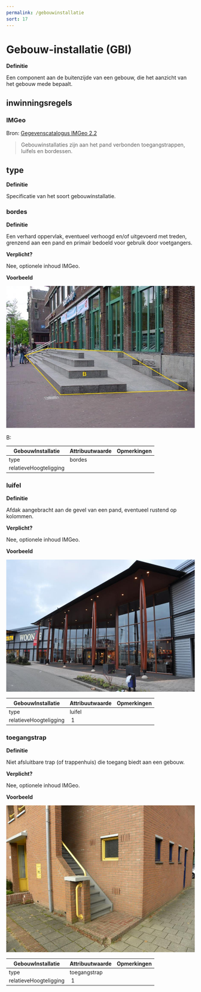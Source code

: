 ```yaml
---
permalink: /gebouwinstallatie
sort: 17
---
```


Gebouw-installatie (GBI)
=================

**Definitie**

Een component aan de buitenzijde van een gebouw, die het aanzicht van het gebouw
mede bepaalt.

inwinningsregels
----------------

### IMGeo

Bron: [Gegevenscatalogus IMGeo
2.2](https://docs.geostandaarden.nl/imgeo/catalogus/imgeo/#gebouwinstallatie-1)

>   Gebouwinstallaties zijn aan het pand verbonden toegangstrappen, luifels en
>   bordessen.

type
----

**Definitie**

Specificatie van het soort gebouwinstallatie.

### bordes

**Definitie**

Een verhard oppervlak, eventueel verhoogd en/of uitgevoerd met treden, grenzend
aan een pand en primair bedoeld voor gebruik door voetgangers.

**Verplicht?**

Nee, optionele inhoud IMGeo.

**Voorbeeld**

![](media/4acd1b2725997526980028460e0a443e.jpg)

B:

| **GebouwInstallatie**  | **Attribuutwaarde** | **Opmerkingen** |
|------------------------|---------------------|-----------------|
| type                   | bordes              |                 |
| relatieveHoogteligging |                     |                 |

### luifel

**Definitie**

Afdak aangebracht aan de gevel van een pand, eventueel rustend op kolommen.

**Verplicht?**

Nee, optionele inhoud IMGeo.

**Voorbeeld**

![](media/11f28392e8f650462af6881c53b647ca.jpg)

| **GebouwInstallatie**  | **Attribuutwaarde** | **Opmerkingen** |
|------------------------|---------------------|-----------------|
| type                   | luifel              |                 |
| relatieveHoogteligging |  1                  |                 |

### toegangstrap

**Definitie**

Niet afsluitbare trap (of trappenhuis) die toegang biedt aan een gebouw.

**Verplicht?**

Nee, optionele inhoud IMGeo.

**Voorbeeld**

![](media/21eaf2b20ea822ec132675378dacdad1.jpg)

| **GebouwInstallatie**  | **Attribuutwaarde** | **Opmerkingen** |
|------------------------|---------------------|-----------------|
| type                   | toegangstrap        |                 |
| relatieveHoogteligging |  1                  |                 |
